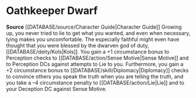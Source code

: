 ﻿---
id: '33'
name: Oathkeeper Dwarf
rarity: Common
source: '[[DATABASE/source/Character Guide|Character Guide]]'
type: Heritage

---
# Oathkeeper Dwarf

**Source** [[DATABASE/source/Character Guide|Character Guide]] 
Growing up, you never tried to lie to get what you wanted, and even when necessary, lying makes you uncomfortable. The especially faithful might even have thought that you were blessed by the dwarven god of duty, [[DATABASE/deity/Kols|Kols]]. You gain a +1 circumstance bonus to Perception checks to [[DATABASE/action/Sense Motive|Sense Motive]] and to Perception DCs against attempts to Lie to you. Furthermore, you gain a +2 circumstance bonus to [[DATABASE/skill/Diplomacy|Diplomacy]] checks to convince others you speak the truth when you are telling the truth, and you take a –4 circumstance penalty to [[DATABASE/action/Lie|Lie]] and to your Deception DC against Sense Motive.